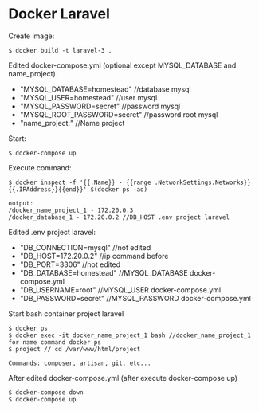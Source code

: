 # Docker Laravel

Create image:

    $ docker build -t laravel-3 .

Edited docker-compose.yml (optional except MYSQL_DATABASE and name_project)

- "MYSQL_DATABASE=homestead" //database mysql
- "MYSQL_USER=homestead" //user mysql
- "MYSQL_PASSWORD=secret" //password mysql
- "MYSQL_ROOT_PASSWORD=secret" //password root mysql
- "name_project:" //Name project

Start:

    $ docker-compose up
    
Execute command:

    $ docker inspect -f '{{.Name}} - {{range .NetworkSettings.Networks}}{{.IPAddress}}{{end}}' $(docker ps -aq)
    
    output:
    /docker_name_project_1 - 172.20.0.3
    /docker_database_1 - 172.20.0.2 //DB_HOST .env project laravel
    
Edited .env project laravel:

- "DB_CONNECTION=mysql" //not edited
- "DB_HOST=172.20.0.2" //ip command before
- "DB_PORT=3306" //not edited
- "DB_DATABASE=homestead" //MYSQL_DATABASE docker-compose.yml
- "DB_USERNAME=root" //MYSQL_USER docker-compose.yml
- "DB_PASSWORD=secret" //MYSQL_PASSWORD docker-compose.yml

Start bash container project laravel

    $ docker ps
    $ docker exec -it docker_name_project_1 bash //docker_name_project_1 for name command docker ps
    $ project // cd /var/www/html/project
    
    Commands: composer, artisan, git, etc...
  
After edited docker-compose.yml (after execute docker-compose up)

    $ docker-compose down
    $ docker-compose up
